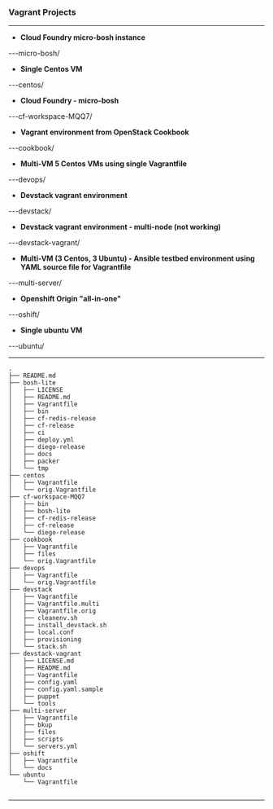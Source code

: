 ### Vagrant Projects

---

* __Cloud Foundry micro-bosh instance__
<!-- -->
---micro-bosh/ 

* __Single Centos VM__
<!-- -->
---centos/ 

* __Cloud Foundry - micro-bosh__
<!-- -->
---cf-workspace-MQQ7/

* __Vagrant environment from OpenStack Cookbook__
<!-- -->
---cookbook/

* __Multi-VM 5 Centos VMs using single Vagrantfile__
<!-- -->
---devops/

* __Devstack vagrant environment__
<!-- -->
---devstack/

* __Devstack vagrant environment - multi-node (not working)__
<!-- -->
---devstack-vagrant/

* __Multi-VM (3 Centos, 3 Ubuntu) - Ansible testbed environment using YAML source file for Vagrantfile__
<!-- -->
---multi-server/

* __Openshift Origin "all-in-one"__
<!-- -->
---oshift/

* __Single ubuntu VM__
<!-- -->
---ubuntu/


---
```
.
├── README.md
├── bosh-lite
│   ├── LICENSE
│   ├── README.md
│   ├── Vagrantfile
│   ├── bin
│   ├── cf-redis-release
│   ├── cf-release
│   ├── ci
│   ├── deploy.yml
│   ├── diego-release
│   ├── docs
│   ├── packer
│   └── tmp
├── centos
│   ├── Vagrantfile
│   └── orig.Vagrantfile
├── cf-workspace-MQQ7
│   ├── bin
│   ├── bosh-lite
│   ├── cf-redis-release
│   ├── cf-release
│   └── diego-release
├── cookbook
│   ├── Vagrantfile
│   ├── files
│   └── orig.Vagrantfile
├── devops
│   ├── Vagrantfile
│   └── orig.Vagrantfile
├── devstack
│   ├── Vagrantfile
│   ├── Vagrantfile.multi
│   ├── Vagrantfile.orig
│   ├── cleanenv.sh
│   ├── install_devstack.sh
│   ├── local.conf
│   ├── provisioning
│   └── stack.sh
├── devstack-vagrant
│   ├── LICENSE.md
│   ├── README.md
│   ├── Vagrantfile
│   ├── config.yaml
│   ├── config.yaml.sample
│   ├── puppet
│   └── tools
├── multi-server
│   ├── Vagrantfile
│   ├── bkup
│   ├── files
│   ├── scripts
│   └── servers.yml
├── oshift
│   ├── Vagrantfile
│   └── docs
└── ubuntu
    └── Vagrantfile


```
---

